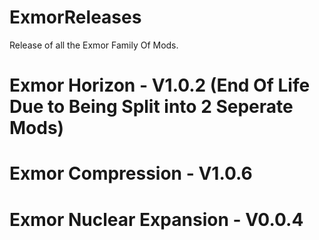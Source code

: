# ExmorReleases
Release of all the Exmor Family Of Mods.


# Exmor Horizon - V1.0.2 (End Of Life Due to Being Split into 2 Seperate Mods)

# Exmor Compression - V1.0.6

# Exmor Nuclear Expansion - V0.0.4


